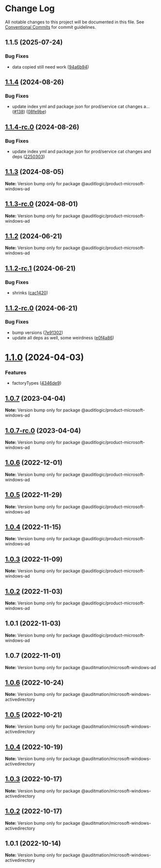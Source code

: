 # Change Log

All notable changes to this project will be documented in this file.
See [Conventional Commits](https://conventionalcommits.org) for commit guidelines.

## 1.1.5 (2025-07-24)


### Bug Fixes

* data copied still need work ([94a6b94](https://github.com/zerobias-org/product/commit/94a6b942fb0516367548599d739529536132755a))





## [1.1.4](https://github.com/auditlogic/product/compare/@auditlogic/product-microsoft-windows-ad@1.1.3...@auditlogic/product-microsoft-windows-ad@1.1.4) (2024-08-26)


### Bug Fixes

* update index yml and package json for prod/service cat changes a… ([#138](https://github.com/auditlogic/product/issues/138)) ([08fe9be](https://github.com/auditlogic/product/commit/08fe9beb1c8457462a19bc69caa02e6212d97e1a))





## [1.1.4-rc.0](https://github.com/auditlogic/product/compare/@auditlogic/product-microsoft-windows-ad@1.1.3...@auditlogic/product-microsoft-windows-ad@1.1.4-rc.0) (2024-08-26)


### Bug Fixes

* update index yml and package json for prod/service cat changes and deps ([2250303](https://github.com/auditlogic/product/commit/225030363a363608240135b7ebed386b28f01e4b))





## [1.1.3](https://github.com/auditlogic/product/compare/@auditlogic/product-microsoft-windows-ad@1.1.2...@auditlogic/product-microsoft-windows-ad@1.1.3) (2024-08-05)

**Note:** Version bump only for package @auditlogic/product-microsoft-windows-ad





## [1.1.3-rc.0](https://github.com/auditlogic/product/compare/@auditlogic/product-microsoft-windows-ad@1.1.2...@auditlogic/product-microsoft-windows-ad@1.1.3-rc.0) (2024-08-01)

**Note:** Version bump only for package @auditlogic/product-microsoft-windows-ad





## [1.1.2](https://github.com/auditlogic/product/compare/@auditlogic/product-microsoft-windows-ad@1.1.2-rc.1...@auditlogic/product-microsoft-windows-ad@1.1.2) (2024-06-21)

**Note:** Version bump only for package @auditlogic/product-microsoft-windows-ad





## [1.1.2-rc.1](https://github.com/auditlogic/product/compare/@auditlogic/product-microsoft-windows-ad@1.1.2-rc.0...@auditlogic/product-microsoft-windows-ad@1.1.2-rc.1) (2024-06-21)


### Bug Fixes

* shrinks ([cac1420](https://github.com/auditlogic/product/commit/cac14200fefcd8183ab69fe89a47bd3f70f563e9))





## [1.1.2-rc.0](https://github.com/auditlogic/product/compare/@auditlogic/product-microsoft-windows-ad@1.1.0...@auditlogic/product-microsoft-windows-ad@1.1.2-rc.0) (2024-06-21)


### Bug Fixes

* bump versions ([7e91302](https://github.com/auditlogic/product/commit/7e913023b8b312150ed7762c32fbbe616be71de5))
* update all deps as well, some weirdness ([e0f4a86](https://github.com/auditlogic/product/commit/e0f4a864714e2d3de6bbf3da014d5312fe53be2f))





# [1.1.0](https://github.com/auditlogic/product/compare/@auditlogic/product-microsoft-windows-ad@1.0.7...@auditlogic/product-microsoft-windows-ad@1.1.0) (2024-04-03)


### Features

* factoryTypes ([4346de9](https://github.com/auditlogic/product/commit/4346de92693aee892fccf725338ffc7b80ab182b))





## [1.0.7](https://github.com/auditlogic/product/compare/@auditlogic/product-microsoft-windows-ad@1.0.6...@auditlogic/product-microsoft-windows-ad@1.0.7) (2023-04-04)

**Note:** Version bump only for package @auditlogic/product-microsoft-windows-ad





## [1.0.7-rc.0](https://github.com/auditlogic/product/compare/@auditlogic/product-microsoft-windows-ad@1.0.6...@auditlogic/product-microsoft-windows-ad@1.0.7-rc.0) (2023-04-04)

**Note:** Version bump only for package @auditlogic/product-microsoft-windows-ad





## [1.0.6](https://github.com/auditlogic/product/compare/@auditlogic/product-microsoft-windows-ad@1.0.5...@auditlogic/product-microsoft-windows-ad@1.0.6) (2022-12-01)

**Note:** Version bump only for package @auditlogic/product-microsoft-windows-ad





## [1.0.5](https://github.com/auditlogic/product/compare/@auditlogic/product-microsoft-windows-ad@1.0.4...@auditlogic/product-microsoft-windows-ad@1.0.5) (2022-11-29)

**Note:** Version bump only for package @auditlogic/product-microsoft-windows-ad





## [1.0.4](https://github.com/auditlogic/product/compare/@auditlogic/product-microsoft-windows-ad@1.0.3...@auditlogic/product-microsoft-windows-ad@1.0.4) (2022-11-15)

**Note:** Version bump only for package @auditlogic/product-microsoft-windows-ad





## [1.0.3](https://github.com/auditlogic/product/compare/@auditlogic/product-microsoft-windows-ad@1.0.2...@auditlogic/product-microsoft-windows-ad@1.0.3) (2022-11-09)

**Note:** Version bump only for package @auditlogic/product-microsoft-windows-ad





## [1.0.2](https://github.com/auditlogic/product/compare/@auditlogic/product-microsoft-windows-ad@1.0.1...@auditlogic/product-microsoft-windows-ad@1.0.2) (2022-11-03)

**Note:** Version bump only for package @auditlogic/product-microsoft-windows-ad





## 1.0.1 (2022-11-03)

**Note:** Version bump only for package @auditlogic/product-microsoft-windows-ad





## 1.0.7 (2022-11-01)

**Note:** Version bump only for package @auditmation/microsoft-windows-ad





## [1.0.6](https://github.com/auditmation/store-content/compare/@auditmation/microsoft-windows-activedirectory@1.0.5...@auditmation/microsoft-windows-activedirectory@1.0.6) (2022-10-24)

**Note:** Version bump only for package @auditmation/microsoft-windows-activedirectory





## [1.0.5](https://github.com/auditmation/store-content/compare/@auditmation/microsoft-windows-activedirectory@1.0.4...@auditmation/microsoft-windows-activedirectory@1.0.5) (2022-10-21)

**Note:** Version bump only for package @auditmation/microsoft-windows-activedirectory





## [1.0.4](https://github.com/auditmation/store-content/compare/@auditmation/microsoft-windows-activedirectory@1.0.3...@auditmation/microsoft-windows-activedirectory@1.0.4) (2022-10-19)

**Note:** Version bump only for package @auditmation/microsoft-windows-activedirectory





## [1.0.3](https://github.com/auditmation/store-content/compare/@auditmation/microsoft-windows-activedirectory@1.0.2...@auditmation/microsoft-windows-activedirectory@1.0.3) (2022-10-17)

**Note:** Version bump only for package @auditmation/microsoft-windows-activedirectory





## [1.0.2](https://github.com/auditmation/store-content/compare/@auditmation/microsoft-windows-activedirectory@1.0.1...@auditmation/microsoft-windows-activedirectory@1.0.2) (2022-10-17)

**Note:** Version bump only for package @auditmation/microsoft-windows-activedirectory





## 1.0.1 (2022-10-14)

**Note:** Version bump only for package @auditmation/microsoft-windows-activedirectory
